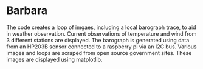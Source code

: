 # Barbara
The code creates a loop of imgaes, including a local barograph trace, to aid in weather observation. Current observations of temperature and wind from 3 different stations are displayed. The barograph is generated using data from an HP203B sensor connected to a raspberry pi via an I2C bus. Various images and loops are scraped from open source government sites. These images are displayed using matplotlib.
